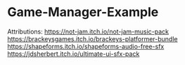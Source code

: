 # Game-Manager-Example
 
Attributions:
https://not-jam.itch.io/not-jam-music-pack
https://brackeysgames.itch.io/brackeys-platformer-bundle
https://shapeforms.itch.io/shapeforms-audio-free-sfx
https://jdsherbert.itch.io/ultimate-ui-sfx-pack
